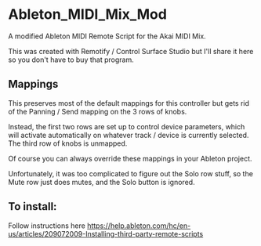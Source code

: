 # Ableton_MIDI_Mix_Mod

A modified Ableton MIDI Remote Script for the Akai MIDI Mix. 

This was created with Remotify / Control Surface Studio but I'll share it here so you don't have to buy that program.

## Mappings

This preserves most of the default mappings for this controller but gets rid of the Panning / Send mapping on the 3 rows of knobs.

Instead, the first two rows are set up to control device parameters, which will activate automatically on whatever track / device is currently selected. The third row of knobs is unmapped. 

Of course you can always override these mappings in your Ableton project.

Unfortunately, it was too complicated to figure out the Solo row stuff, so the Mute row just does mutes, and the Solo button is ignored. 

## To install:

Follow instructions here https://help.ableton.com/hc/en-us/articles/209072009-Installing-third-party-remote-scripts

